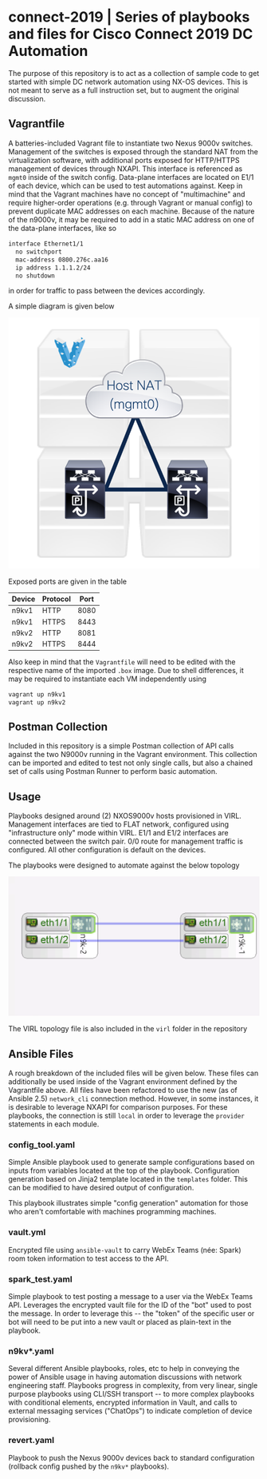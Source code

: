 # connect-2019 | Series of playbooks and files for Cisco Connect 2019 DC Automation
The purpose of this repository is to act as a collection of sample code to get started with simple DC network automation using NX-OS devices.  This is not meant to serve as a full instruction set, but to augment the original discussion.

## Vagrantfile
A batteries-included Vagrant file to instantiate two Nexus 9000v switches.  Management of the switches is exposed through the standard NAT from the virtualization software, with additional ports exposed for HTTP/HTTPS management of devices through NXAPI.  This interface is referenced as `mgmt0` inside of the switch config.
Data-plane interfaces are located on E1/1 of each device, which can be used to test automations against.  Keep in mind that the Vagrant machines have no concept of "multimachine" and require higher-order operations (e.g. through Vagrant or manual config) to prevent duplicate MAC addresses on each machine.  Because of the nature of the n9000v, it may be required to add in a static MAC address on one of the data-plane interfaces, like so

```
interface Ethernet1/1
  no switchport
  mac-address 0800.276c.aa16
  ip address 1.1.1.2/24
  no shutdown
```

in order for traffic to pass between the devices accordingly.

A simple diagram is given below

![Vagrant topology](images/vagrant.png)

Exposed ports are given in the table

| Device | Protocol | Port |
| ------ | -------- | ---- |
| n9kv1 | HTTP | 8080 |
| n9kv1 | HTTPS | 8443 |
| n9kv2 | HTTP | 8081 |
| n9kv2 | HTTPS | 8444 |

Also keep in mind that the `Vagrantfile` will need to be edited with the respective name of the imported `.box` image.
Due to shell differences, it may be required to instantiate each VM independently using
```
vagrant up n9kv1
vagrant up n9kv2
```

## Postman  Collection
Included in this repository is a simple Postman collection of API calls against the two N9000v running in the Vagrant environment. This collection can be imported and edited to test not only single calls, but also a chained set of calls using Postman Runner to perform basic automation.

## Usage
Playbooks designed around (2) NXOS9000v hosts provisioned in VIRL.  Management interfaces are tied to FLAT network, configured using "infrastructure only" mode within VIRL.  E1/1 and E1/2 interfaces are connected between the switch pair.  0/0 route for management traffic is configured.  All other configuration is default on the devices.

The playbooks were designed to automate against the below topology

![VIRL topology](images/virl.png)

The VIRL topology file is also included in the `virl` folder in the repository

## Ansible Files

A rough breakdown of the included files will be given below.  These files can additionally be used inside of the Vagrant environment defined by the Vagrantfile above.  All files have been refactored to use the new (as of Ansible 2.5) `network_cli` connection method.  However, in some instances, it is desirable to leverage NXAPI for comparison purposes.  For these playbooks, the connection is still `local` in order to leverage the `provider` statements in each module.

### config_tool.yaml
Simple Ansible playbook used to generate sample configurations based on inputs from variables located at the top of the playbook.
Configuration generation based on Jinja2 template located in the `templates` folder.  This can be modified to have desired output of configuration.

This playbook illustrates simple "config generation" automation for those who aren't comfortable with machines programming machines.

### vault.yml
Encrypted file using `ansible-vault` to carry WebEx Teams (née: Spark) room token information to test access to the API.

### spark_test.yaml
Simple playbook to test posting a message to a user via the WebEx Teams API.  Leverages the encrypted vault file for the ID of the "bot" used to post the message.  In order to leverage this -- the "token" of the specific user or bot will need to be put into a new vault or placed as plain-text in the playbook.

### n9kv*.yaml
Several different Ansible playbooks, roles, etc to help in conveying the power of Ansible usage in having automation discussions with network engineering staff.  Playbooks progress in complexity, from very linear, single purpose playbooks using CLI/SSH transport -- to more complex playbooks with conditional elements, encrypted information in Vault, and calls to external messaging services ("ChatOps") to indicate completion of device provisioning.

### revert.yaml
Playbook to push the Nexus 9000v devices back to standard configuration (rollback config pushed by the `n9kv*` playbooks).
